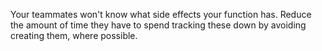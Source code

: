 Your teammates won't know what side effects your function has. Reduce the amount of time they have to spend tracking these down by avoiding creating them, where possible.